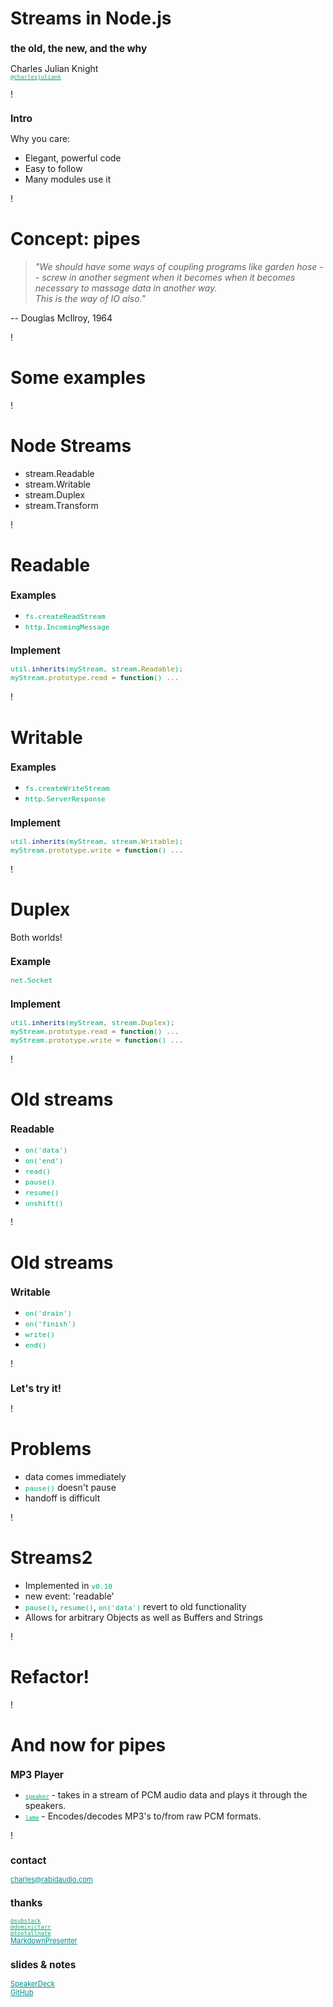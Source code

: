 <style>
h2{
    font-size: 1.1em;
}
code {
    color: rgb(0, 174, 108);
    font-size: 0.8em;
}
a{
    color: darkcyan;
    font-size: 0.8em;
}
</style>

Streams in Node.js
==================

the old, the new, and the why  
-----------------------------  

Charles Julian Knight  
[`@charlesjuliank`](http://twitter.com/charlesjuliank)

!

Intro
-----

Why you care:

- Elegant, powerful code
- Easy to follow
- Many modules use it

!

Concept: pipes
==============

> *"We should have some ways of coupling programs like
> garden hose -- screw in another segment when it becomes when
> it becomes necessary to massage data in another way.  
> This is the way of IO also."*

-- Douglas McIlroy, 1964

!

Some examples
=============

!

Node Streams
============

- stream.Readable
- stream.Writable
- stream.Duplex
- stream.Transform

!

Readable
========

Examples
--------

- `fs.createReadStream`
- `http.IncomingMessage`

Implement
---------

```javascript
util.inherits(myStream, stream.Readable);
myStream.prototype.read = function() ...
```
!

Writable
========

Examples
--------

- `fs.createWriteStream`
- `http.ServerResponse`

Implement
---------

```javascript
util.inherits(myStream, stream.Writable);
myStream.prototype.write = function() ...
```

!

Duplex
======

Both worlds!

Example
-------

`net.Socket`

Implement
---------

```javascript
util.inherits(myStream, stream.Duplex);
myStream.prototype.read = function() ...
myStream.prototype.write = function() ...
```

!

Old streams
===========

Readable
--------

- `on('data')`
- `on('end')`
- `read()`
- `pause()`
- `resume()`
- `unshift()`

!

Old streams
===========

Writable
--------

- `on('drain')`
- `on('finish')`
- `write()`
- `end()`

!

Let's try it!
-------------

!

Problems
========

- data comes immediately
- `pause()` doesn't pause
- handoff is difficult

!

Streams2
========

- Implemented in `v0.10`
- new event: 'readable'
- `pause()`, `resume()`, `on('data')` revert to old functionality
- Allows for arbitrary Objects as well as Buffers and Strings

!

Refactor!
=========

!

And now for pipes
===============

MP3 Player
----------

- [`speaker`](https://www.npmjs.org/package/speaker) - takes in a stream of PCM audio data and plays it through the speakers.
- [`lame`](https://www.npmjs.org/package/lame) - Encodes/decodes MP3's to/from raw PCM formats.

!

contact
-------

[charles@rabidaudio.com](mailto:charles@rabidaudio.com)

thanks
------
  
[`@substack`](http://twitter.com/substack)  
[`@dominictarr`](http://twitter.com/dominictarr)  
[`@tootallnate`](http://twitter.com/tootallnate)  
[MarkdownPresenter](https://github.com/jsakamoto/MarkdownPresenter)

slides & notes
--------------
[SpeakerDeck](https://speakerdeck.com/rabidaudio/node-streams)  
[GitHub](http://github.com/rabidaudio/stream-talk)